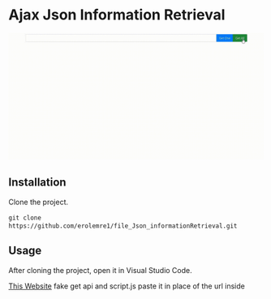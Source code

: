 # Ajax Json Information Retrieval


![İmg](https://raw.githubusercontent.com/erolemre1/ajax_Json_informationRetrieval/main/httpJson.gif)

## Installation
Clone the project.
```
git clone https://github.com/erolemre1/file_Json_informationRetrieval.git
```

## Usage

After cloning the project, open it in Visual Studio Code.

[This Website](https://jsonplaceholder.typicode.com/) fake get api and script.js paste it in place of the url inside

